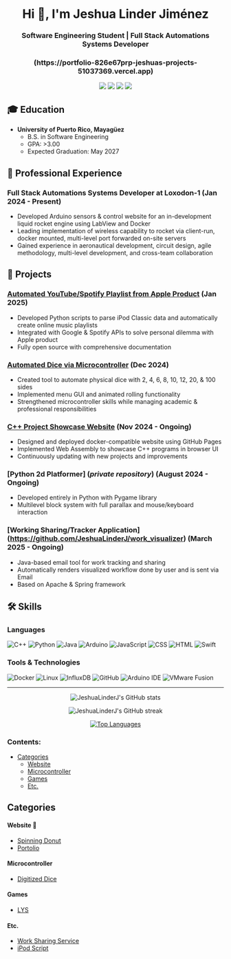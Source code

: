 <h1 align="center">Hi 👋, I'm Jeshua Linder Jiménez</h1>
<h3 align="center">Software Engineering Student | Full Stack Automations Systems Developer</h3>
<h3 align="center">(https://portfolio-826e67prp-jeshuas-projects-51037369.vercel.app)</h3>

<p align="center">
  <a href="mailto:jeshualinderj@gmail.com"><img src="https://img.shields.io/badge/Email-jeshualinderj%40gmail.com-blue?style=flat-square&logo=gmail"></a>
  <a href="mailto:jeshua.linder@upr.edu"><img src="https://img.shields.io/badge/University-jeshua.linder%40upr.edu-orange?style=flat-square&logo=gmail"></a>
  <a href="https://www.linkedin.com/in/jeshualinderjimenez/"><img src="https://img.shields.io/badge/LinkedIn-jeshualinderjimenez-0077B5?style=flat-square&logo=linkedin"></a>
  <a href="https://github.com/JeshuaLinderJ"><img src="https://img.shields.io/badge/GitHub-JeshuaLinderJ-181717?style=flat-square&logo=github"></a>
</p>

## 🎓 Education
- **University of Puerto Rico, Mayagüez**
  - B.S. in Software Engineering
  - GPA: >3.00
  - Expected Graduation: May 2027

## 💼 Professional Experience
### Full Stack Automations Systems Developer at Loxodon-1 (Jan 2024 - Present)
- Developed Arduino sensors & control website for an in-development liquid rocket engine using LabView and Docker
- Leading implementation of wireless capability to rocket via client-run, docker mounted, multi-level port forwarded on-site servers
- Gained experience in aeronautical development, circuit design, agile methodology, multi-level development, and cross-team collaboration

## 🚀 Projects

### [Automated YouTube/Spotify Playlist from Apple Product](https://github.com/JeshuaLinderJ/apple-playlist-converter) (Jan 2025)
- Developed Python scripts to parse iPod Classic data and automatically create online music playlists
- Integrated with Google & Spotify APIs to solve personal dilemma with Apple product
- Fully open source with comprehensive documentation

### [Automated Dice via Microcontroller](https://github.com/JeshuaLinderJ/automated-dice) (Dec 2024)
- Created tool to automate physical dice with 2, 4, 6, 8, 10, 12, 20, & 100 sides
- Implemented menu GUI and animated rolling functionality
- Strengthened microcontroller skills while managing academic & professional responsibilities

### [C++ Project Showcase Website](https://JeshuaLinderJ.github.io) (Nov 2024 - Ongoing)
- Designed and deployed docker-compatible website using GitHub Pages
- Implemented Web Assembly to showcase C++ programs in browser UI
- Continuously updating with new projects and improvements

### [Python 2d Platformer] (*private repository*) (August 2024 - Ongoing)
- Developed entirely in Python with Pygame library
- Multilevel block system with full parallax and mouse/keyboard interaction

### [Working Sharing/Tracker Application] (https://github.com/JeshuaLinderJ/work_visualizer) (March 2025 - Ongoing)
- Java-based email tool for work tracking and sharing
- Automatically renders visualized workflow done by user and is sent via Email
- Based on Apache & Spring framework

## 🛠️ Skills
### Languages
![C++](https://img.shields.io/badge/-C++-00599C?style=flat-square&logo=c%2B%2B)
![Python](https://img.shields.io/badge/-Python-3776AB?style=flat-square&logo=python&logoColor=white)
![Java](https://img.shields.io/badge/-Java-ED8B00?style=flat-square&logo=java&logoColor=white)
![Arduino](https://img.shields.io/badge/-Arduino-00979D?style=flat-square&logo=arduino&logoColor=white)
![JavaScript](https://img.shields.io/badge/-JavaScript-F7DF1E?style=flat-square&logo=javascript&logoColor=black)
![CSS](https://img.shields.io/badge/-CSS-1572B6?style=flat-square&logo=css3)
![HTML](https://img.shields.io/badge/-HTML-E34F26?style=flat-square&logo=html5&logoColor=white)
![Swift](https://img.shields.io/badge/-Swift-FA7343?style=flat-square&logo=swift&logoColor=white)

### Tools & Technologies
![Docker](https://img.shields.io/badge/-Docker-2496ED?style=flat-square&logo=docker&logoColor=white)
![Linux](https://img.shields.io/badge/-Linux-FCC624?style=flat-square&logo=linux&logoColor=black)
![InfluxDB](https://img.shields.io/badge/-InfluxDB-22ADF6?style=flat-square&logo=influxdb&logoColor=white)
![GitHub](https://img.shields.io/badge/-GitHub-181717?style=flat-square&logo=github)
![Arduino IDE](https://img.shields.io/badge/-Arduino_IDE-00979D?style=flat-square&logo=arduino&logoColor=white)
![VMware Fusion](https://img.shields.io/badge/-VMware_Fusion-607078?style=flat-square&logo=vmware&logoColor=white)

---

<p align="center">
  <img src="https://github-readme-stats.vercel.app/api?username=JeshuaLinderJ&show_icons=true&theme=radical" alt="JeshuaLinderJ's GitHub stats" />
</p>

<p align="center">
  <img src="https://github-readme-streak-stats.herokuapp.com/?user=JeshuaLinderJ&theme=dark" alt="JeshuaLinderJ's GitHub streak" />
</p>

<p align="center">
  <a href="https://github.com/JeshuaLinderJ/github-readme-stats">
    <img src="https://github-readme-stats.vercel.app/api/top-langs/?username=JeshuaLinderJ&layout=compact&theme=vision-friendly-dark" alt="Top Languages" />
  </a>
</p>
</div>

### Contents:
  - [Categories](#categories)
      - [Website](#website)
      - [Microcontroller](#microcontroller)
      - [Games](#games)
      - [Etc.](#etc)


## Categories

#### Website 🤖
- [Spinning Donut](https://github.com/JeshuaLinderJ/JeshuaLinderJ.github.io)
- [Portolio](https://portfolio-826e67prp-jeshuas-projects-51037369.vercel.app)

#### Microcontroller
- [Digitized Dice](https://github.com/JeshuaLinderJ/digitized_die)


#### Games
- [LYS]()

#### Etc.
- [Work Sharing Service](https://github.com/JeshuaLinderJ/work_visualizer)
- [iPod Script](https://github.com/JeshuaLinderJ/ipod_script)


